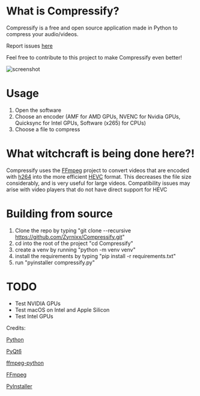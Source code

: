 # What is Compressify?
Compressify is a free and open source application made in Python to compress your audio/videos.

Report issues [here](https://github.com/Zyrnixx/Compressify/issues)

Feel free to contribute to this project to make Compressify even better!

![screenshot](https://raw.githubusercontent.com/Zyrnixx/Compressify/main/screenshot.png?token=GHSAT0AAAAAACURD5IVDR5OGQOBLM7IJV22ZWKMUNA)
# Usage
1. Open the software
2. Choose an encoder (AMF for AMD GPUs, NVENC for Nvidia GPUs, Quicksync for Intel GPUs, Software (x265) for CPUs)
3. Choose a file to compress

# What witchcraft is being done here?!
Compressify uses the [FFmpeg](https://ffmpeg.org/) project to convert videos that are encoded with [h264](https://en.wikipedia.org/wiki/Advanced_Video_Coding) into the more efficient [HEVC](https://en.wikipedia.org/wiki/High_Efficiency_Video_Coding) format. This decreases the file size considerably, and is very useful for large videos. Compatibility issues may arise with video players that do not have direct support for HEVC

# Building from source
1. Clone the repo by typing "git clone --recursive https://github.com/Zyrnixx/Compressify.git"
2. cd into the root of the project "cd Compressify"
3. create a venv by running "python -m venv venv"
4. install the requirements by typing "pip install -r requirements.txt"
5. run "pyinstaller compressify.py"

# TODO
* Test NVIDIA GPUs
* Test macOS on Intel and Apple Silicon
* Test Intel GPUs


Credits:

[Python](https://www.python.org/)

[PyQt6](https://pypi.org/project/PySide6/)

[ffmpeg-python](https://pypi.org/project/ffmpeg-python/)

[FFmpeg](https://ffmpeg.org/)

[PyInstaller](https://pypi.org/project/pyinstaller/)
